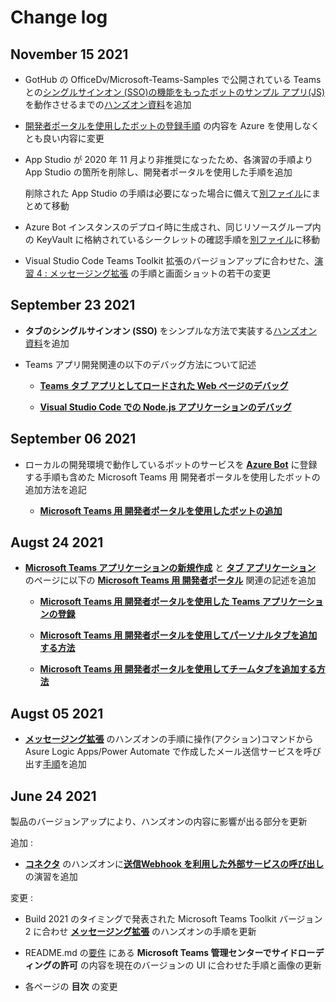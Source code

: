 # Change log

## November 15 2021

- GotHub の OfficeDv/Microsoft-Teams-Samples で公開されている Teams との[シングルサインオン (SSO)の機能をもったボットのサンプル アプリ(JS)](https://github.com/OfficeDev/Microsoft-Teams-Samples/tree/main/samples/bot-conversation-sso-quickstart/js)を動作させるまでの[ハンズオン資料](Ex03-SSO.md)を追加

- [開発者ポータルを使用したボットの登録手順](https://github.com/osamum/Easyway-for-MSTeamsAppDev/blob/update2021November/Ex03.md#microsoft-teams-%E7%94%A8-%E9%96%8B%E7%99%BA%E8%80%85%E3%83%9D%E3%83%BC%E3%82%BF%E3%83%AB%E3%82%92%E4%BD%BF%E7%94%A8%E3%81%97%E3%81%9F%E3%83%9C%E3%83%83%E3%83%88%E3%81%AE%E8%BF%BD%E5%8A%A0) の内容を Azure を使用しなくとも良い内容に変更

- App Studio が 2020 年 11 月より非推奨になったため、各演習の手順より App Studio の箇所を削除し、開発者ポータルを使用した手順を追加

    削除された App Studio の手順は必要になった場合に備えて[別ファイル](opt/JS_vscode-dbg.md)にまとめて移動

 - Azure Bot インスタンスのデプロイ時に生成され、同じリソースグループ内の KeyVault に格納されているシークレットの確認手順を[別ファイル](opt/bot_secret_KeyValut.md)に移動

 - Visual Studio Code Teams Toolkit 拡張のバージョンアップに合わせた、[演習 4 : メッセージング拡張](Ex04.md) の手順と画面ショットの若干の変更

## September 23 2021

- **タブのシングルサインオン (SSO)** をシンプルな方法で実装する[ハンズオン資料](Ex02-SSO.md)を追加
- Teams アプリ開発関連の以下のデバッグ方法について記述

    * [**Teams タブ アプリとしてロードされた Web ページのデバッグ**](opt/JS_vscode-dbg.md#teams-%E3%82%BF%E3%83%96-%E3%82%A2%E3%83%97%E3%83%AA%E3%81%A8%E3%81%97%E3%81%A6%E3%83%AD%E3%83%BC%E3%83%89%E3%81%95%E3%82%8C%E3%81%9F-web-%E3%83%9A%E3%83%BC%E3%82%B8%E3%81%AE%E3%83%87%E3%83%90%E3%83%83%E3%82%B0)

    * [**Visual Studio Code での Node.js アプリケーションのデバッグ**](opt/JS_vscode-dbg.md#visual-studio-code-%E3%81%A7%E3%81%AE-nodejs-%E3%82%A2%E3%83%97%E3%83%AA%E3%82%B1%E3%83%BC%E3%82%B7%E3%83%A7%E3%83%B3%E3%81%AE%E3%83%87%E3%83%90%E3%83%83%E3%82%B0)

## September 06 2021

* ローカルの開発環境で動作しているボットのサービスを [**Azure Bot**](https://docs.microsoft.com/ja-jp/azure/bot-service/abs-quickstart?view=azure-bot-service-4.0) に登録する手順も含めた Microsoft Teams 用 開発者ポータルを使用したボットの追加方法を追記


    * [**Microsoft Teams 用 開発者ポータルを使用したボットの追加**](Ex03.md#microsoft-teams-%E7%94%A8-%E9%96%8B%E7%99%BA%E8%80%85%E3%83%9D%E3%83%BC%E3%82%BF%E3%83%AB%E3%82%92%E4%BD%BF%E7%94%A8%E3%81%97%E3%81%9F%E3%83%9C%E3%83%83%E3%83%88%E3%81%AE%E8%BF%BD%E5%8A%A0)



## Augst 24 2021

- [**Microsoft Teams アプリケーションの新規作成**](Ex01.md) と [**タブ アプリケーション**](Ex02.md) のページに以下の [**Microsoft Teams 用 開発者ポータル**](https://dev.teams.microsoft.com/) 関連の記述を追加

    * [**Microsoft Teams 用 開発者ポータルを使用した Teams アプリケーションの登録**](Ex02.md#microsoft-teams-%E7%94%A8-%E9%96%8B%E7%99%BA%E8%80%85%E3%83%9D%E3%83%BC%E3%82%BF%E3%83%AB%E3%81%AE%E4%BD%BF%E7%94%A8)

    * [**Microsoft Teams 用 開発者ポータルを使用してパーソナルタブを追加する方法**](Ex02.md#microsoft-teams-%E7%94%A8-%E9%96%8B%E7%99%BA%E8%80%85%E3%83%9D%E3%83%BC%E3%82%BF%E3%83%AB-%E3%82%92%E4%BD%BF%E7%94%A8%E3%81%97%E3%81%9F%E3%83%91%E3%83%BC%E3%82%BD%E3%83%8A%E3%83%AB-%E3%82%BF%E3%83%96%E3%81%AE%E8%BF%BD%E5%8A%A0)

    * [**Microsoft Teams 用 開発者ポータルを使用してチームタブを追加する方法**](Ex02.md#microsoft-teams-%E7%94%A8-%E9%96%8B%E7%99%BA%E8%80%85%E3%83%9D%E3%83%BC%E3%82%BF%E3%83%AB-%E3%82%92%E4%BD%BF%E7%94%A8%E3%81%97%E3%81%9F%E3%83%91%E3%83%BC%E3%82%BD%E3%83%8A%E3%83%AB-%E3%82%BF%E3%83%96%E3%81%AE%E8%BF%BD%E5%8A%A0)


## Augst 05 2021

- [**メッセージング拡張**](Ex04.md) のハンズオンの手順に操作(アクション)コマンドから Asure Logic Apps/Power Automate で作成したメール送信サービスを呼び出す[手順](Ex04.md#%E3%82%BF%E3%82%B9%E3%82%AF-2--%E3%83%A1%E3%83%83%E3%82%BB%E3%83%BC%E3%82%B8%E3%83%B3%E3%82%B0%E6%8B%A1%E5%BC%B5---%E6%93%8D%E4%BD%9C%E3%82%A2%E3%82%AF%E3%82%B7%E3%83%A7%E3%83%B3%E3%82%B3%E3%83%9E%E3%83%B3%E3%83%89%E3%81%AB%E3%82%88%E3%82%8B%E5%A4%96%E9%83%A8%E3%82%B5%E3%83%BC%E3%83%93%E3%82%B9%E3%81%AE%E9%80%A3%E6%90%BA)を追加


## June 24 2021

製品のバージョンアップにより、ハンズオンの内容に影響が出る部分を更新

追加 :

- [**コネクタ**](Ex06.md) のハンズオンに[**送信Webhook を利用した外部サービスの呼び出し**](https://github.com/osamum/Easyway-for-MSTeamsAppDev/blob/master/Ex06.md#%E3%82%BF%E3%82%B9%E3%82%AF-2--%E9%80%81%E4%BF%A1outgoing-webhook-%E3%82%92%E5%88%A9%E7%94%A8%E3%81%97%E3%81%9F%E5%A4%96%E9%83%A8%E3%82%B5%E3%83%BC%E3%83%93%E3%82%B9%E3%81%AE%E5%91%BC%E3%81%B3%E5%87%BA%E3%81%97)の演習を追加



変更 :

- Build 2021 のタイミングで発表された Microsoft Teams Toolkit バージョン 2 に合わせ [**メッセージング拡張**](Ex04.md) のハンズオンの手順を更新

- README.md の[要件](https://github.com/osamum/Easyway-for-MSTeamsAppDev#%E8%A6%81%E4%BB%B6) にある **Microsoft Teams 管理センターでサイドローディングの許可** の内容を現在のバージョンの UI に合わせた手順と画像の更新

- 各ページの **目次** の変更